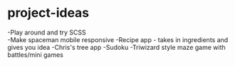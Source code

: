 # project-ideas

-Play around and try SCSS  
-Make spaceman mobile responsive
-Recipe app - takes in ingredients and gives you idea
-Chris's tree app
-Sudoku
-Triwizard style maze game with battles/mini games
